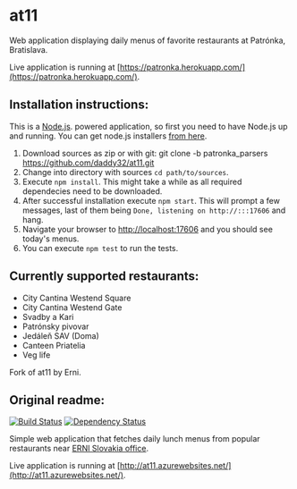 at11
==========

Web application displaying daily menus of favorite restaurants at Patrónka, Bratislava.

Live application is running at [https://patronka.herokuapp.com/](https://patronka.herokuapp.com/).

Installation instructions:
---
This is a [Node.js](http://nodejs.org). powered application, so first you need to have Node.js up and running. You can get node.js installers [from here](https://nodejs.org/en/download/).
1. Download sources as zip or with git:
git clone -b patronka_parsers https://github.com/daddy32/at11.git
2. Change into directory with sources `cd path/to/sources`.
3. Execute `npm install`. This might take a while as all required dependecies need to be downloaded.
4. After successful installation execute `npm start`. This will prompt a few messages, last of them being `Done, listening on http://:::17606` and hang.
5. Navigate your browser to [http://localhost:17606](http://localhost:17606) and you should see today's menus.
6. You can execute `npm test` to run the tests.

Currently supported restaurants:
---
* City Cantina Westend Square
* City Cantina Westend Gate
* Svadby a Kari
* Patrónsky pivovar
* Jedáleň SAV (Doma)
* Canteen Priatelia
* Veg life

Fork of at11 by Erni.

Original readme:
--

[![Build Status](https://travis-ci.org/ERNICommunity/at11.svg?branch=master)](https://travis-ci.org/ERNICommunity/at11)
[![Dependency Status](https://david-dm.org/ERNICommunity/at11.svg)](https://david-dm.org/ERNICommunity/at11)


Simple web application that fetches daily lunch menus from popular restaurants near [ERNI Slovakia office](http://erni.sk).

Live application is running at [http://at11.azurewebsites.net/](http://at11.azurewebsites.net/).
